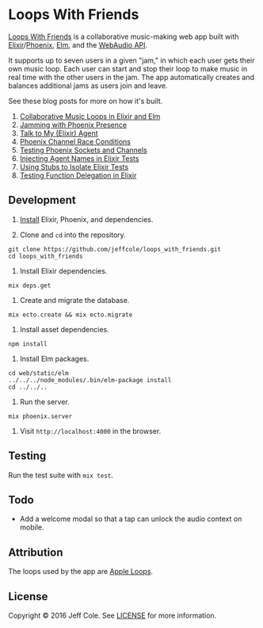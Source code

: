 # Loops With Friends

[Loops With Friends] is a collaborative music-making web app built with [Elixir]/[Phoenix], [Elm], and the [WebAudio API].

It supports up to seven users in a given "jam," in which each user gets their own music loop. Each user can start and stop their loop to make music in real time with the other users in the jam. The app automatically creates and balances additional jams as users join and leave.

See these blog posts for more on how it's built.

1. [Collaborative Music Loops in Elixir and Elm]
1. [Jamming with Phoenix Presence]
1. [Talk to My (Elixir) Agent]
1. [Phoenix Channel Race Conditions]
1. [Testing Phoenix Sockets and Channels]
1. [Injecting Agent Names in Elixir Tests]
1. [Using Stubs to Isolate Elixir Tests]
1. [Testing Function Delegation in Elixir]

## Development

1. [Install] Elixir, Phoenix, and dependencies.

1. Clone and `cd` into the repository.
  ```shell
  git clone https://github.com/jeffcole/loops_with_friends.git
  cd loops_with_friends
  ```

1. Install Elixir dependencies.
  ```shell
  mix deps.get
  ```

1. Create and migrate the database.
  ```shell
  mix ecto.create && mix ecto.migrate
  ```

1. Install asset dependencies.
  ```shell
  npm install
  ```

1. Install Elm packages.
  ```shell
  cd web/static/elm
  ../../../node_modules/.bin/elm-package install
  cd ../../..
  ```

1. Run the server.
  ```shell
  mix phoenix.server
  ```

1. Visit `http://localhost:4000` in the browser.

## Testing

Run the test suite with `mix test`.

## Todo

- Add a welcome modal so that a tap can unlock the audio context on mobile.

## Attribution

The loops used by the app are [Apple Loops].

## License

Copyright © 2016 Jeff Cole. See [LICENSE](LICENSE) for more information.

[Loops With Friends]: http://www.loopswithfriends.com/
[Elixir]: http://elixir-lang.org/
[Phoenix]: http://www.phoenixframework.org/
[Elm]: http://elm-lang.org/
[WebAudio API]: https://webaudio.github.io/web-audio-api/
[Collaborative Music Loops in Elixir and Elm]: http://jeff-cole.com/collaborative-music-loops-in-elixir-and-elm
[Jamming with Phoenix Presence]: http://jeff-cole.com/jamming-with-phoenix-presence
[Talk to My (Elixir) Agent]: http://jeff-cole.com/talk-to-my-elixir-agent
[Phoenix Channel Race Conditions]: http://jeff-cole.com/phoenix-channel-race-conditions
[Testing Phoenix Sockets and Channels]: http://jeff-cole.com/testing-phoenix-sockets-and-channels
[Injecting Agent Names in Elixir Tests]: http://jeff-cole.com/injecting-agent-names-in-elixir-tests
[Using Stubs to Isolate Elixir Tests]: http://jeff-cole.com/using-stubs-to-isolate-elixir-tests
[Testing Function Delegation in Elixir]: http://jeff-cole.com/testing-function-delegation-in-elixir
[Install]: http://www.phoenixframework.org/docs/installation
[Apple Loops]: https://support.apple.com/en-us/HT201808
